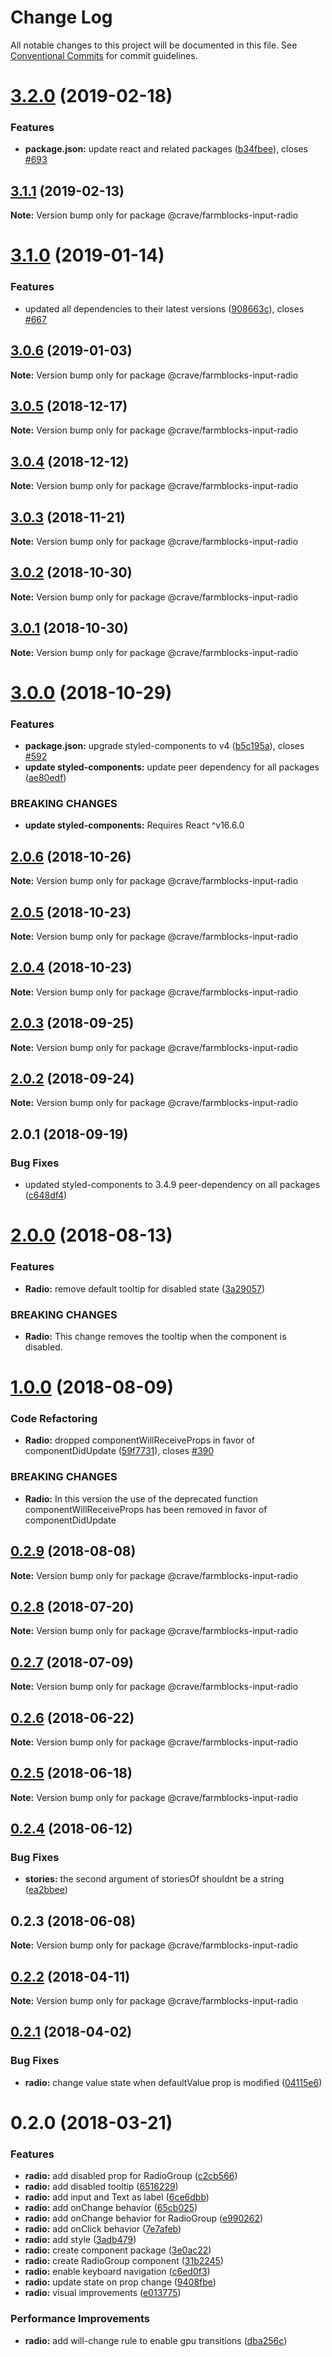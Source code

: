 # Change Log

All notable changes to this project will be documented in this file.
See [Conventional Commits](https://conventionalcommits.org) for commit guidelines.

# [3.2.0](https://github.com/CraveFood/farmblocks/compare/@crave/farmblocks-input-radio@3.1.1...@crave/farmblocks-input-radio@3.2.0) (2019-02-18)


### Features

* **package.json:** update react and related packages ([b34fbee](https://github.com/CraveFood/farmblocks/commit/b34fbee)), closes [#693](https://github.com/CraveFood/farmblocks/issues/693)





## [3.1.1](https://github.com/CraveFood/farmblocks/compare/@crave/farmblocks-input-radio@3.1.0...@crave/farmblocks-input-radio@3.1.1) (2019-02-13)

**Note:** Version bump only for package @crave/farmblocks-input-radio





# [3.1.0](https://github.com/CraveFood/farmblocks/compare/@crave/farmblocks-input-radio@3.0.6...@crave/farmblocks-input-radio@3.1.0) (2019-01-14)


### Features

* updated all dependencies to their latest versions ([908663c](https://github.com/CraveFood/farmblocks/commit/908663c)), closes [#667](https://github.com/CraveFood/farmblocks/issues/667)





<a name="3.0.6"></a>
## [3.0.6](https://github.com/CraveFood/farmblocks/compare/@crave/farmblocks-input-radio@3.0.5...@crave/farmblocks-input-radio@3.0.6) (2019-01-03)




**Note:** Version bump only for package @crave/farmblocks-input-radio

<a name="3.0.5"></a>
## [3.0.5](https://github.com/CraveFood/farmblocks/compare/@crave/farmblocks-input-radio@3.0.4...@crave/farmblocks-input-radio@3.0.5) (2018-12-17)




**Note:** Version bump only for package @crave/farmblocks-input-radio

<a name="3.0.4"></a>
## [3.0.4](https://github.com/CraveFood/farmblocks/compare/@crave/farmblocks-input-radio@3.0.3...@crave/farmblocks-input-radio@3.0.4) (2018-12-12)




**Note:** Version bump only for package @crave/farmblocks-input-radio

<a name="3.0.3"></a>
## [3.0.3](https://github.com/CraveFood/farmblocks/compare/@crave/farmblocks-input-radio@3.0.2...@crave/farmblocks-input-radio@3.0.3) (2018-11-21)




**Note:** Version bump only for package @crave/farmblocks-input-radio

<a name="3.0.2"></a>
## [3.0.2](https://github.com/CraveFood/farmblocks/compare/@crave/farmblocks-input-radio@3.0.1...@crave/farmblocks-input-radio@3.0.2) (2018-10-30)




**Note:** Version bump only for package @crave/farmblocks-input-radio

<a name="3.0.1"></a>
## [3.0.1](https://github.com/CraveFood/farmblocks/compare/@crave/farmblocks-input-radio@3.0.0...@crave/farmblocks-input-radio@3.0.1) (2018-10-30)




**Note:** Version bump only for package @crave/farmblocks-input-radio

<a name="3.0.0"></a>
# [3.0.0](https://github.com/CraveFood/farmblocks/compare/@crave/farmblocks-input-radio@2.0.6...@crave/farmblocks-input-radio@3.0.0) (2018-10-29)


### Features

* **package.json:** upgrade styled-components to v4 ([b5c195a](https://github.com/CraveFood/farmblocks/commit/b5c195a)), closes [#592](https://github.com/CraveFood/farmblocks/issues/592)
* **update styled-components:** update peer dependency for all packages ([ae80edf](https://github.com/CraveFood/farmblocks/commit/ae80edf))


### BREAKING CHANGES

* **update styled-components:** Requires React ^v16.6.0




<a name="2.0.6"></a>
## [2.0.6](https://github.com/CraveFood/farmblocks/compare/@crave/farmblocks-input-radio@2.0.5...@crave/farmblocks-input-radio@2.0.6) (2018-10-26)




**Note:** Version bump only for package @crave/farmblocks-input-radio

<a name="2.0.5"></a>
## [2.0.5](https://github.com/CraveFood/farmblocks/compare/@crave/farmblocks-input-radio@2.0.4...@crave/farmblocks-input-radio@2.0.5) (2018-10-23)




**Note:** Version bump only for package @crave/farmblocks-input-radio

<a name="2.0.4"></a>
## [2.0.4](https://github.com/CraveFood/farmblocks/compare/@crave/farmblocks-input-radio@2.0.3...@crave/farmblocks-input-radio@2.0.4) (2018-10-23)




**Note:** Version bump only for package @crave/farmblocks-input-radio

<a name="2.0.3"></a>
## [2.0.3](https://github.com/CraveFood/farmblocks/compare/@crave/farmblocks-input-radio@2.0.2...@crave/farmblocks-input-radio@2.0.3) (2018-09-25)




**Note:** Version bump only for package @crave/farmblocks-input-radio

<a name="2.0.2"></a>
## [2.0.2](https://github.com/CraveFood/farmblocks/compare/@crave/farmblocks-input-radio@2.0.1...@crave/farmblocks-input-radio@2.0.2) (2018-09-24)




**Note:** Version bump only for package @crave/farmblocks-input-radio

<a name="2.0.1"></a>
## 2.0.1 (2018-09-19)


### Bug Fixes

* updated styled-components to 3.4.9 peer-dependency on all packages ([c648df4](https://github.com/CraveFood/farmblocks/commit/c648df4))




<a name="2.0.0"></a>
# [2.0.0](https://github.com/CraveFood/farmblocks/compare/@crave/farmblocks-input-radio@1.0.0...@crave/farmblocks-input-radio@2.0.0) (2018-08-13)


### Features

* **Radio:** remove default tooltip for disabled state ([3a29057](https://github.com/CraveFood/farmblocks/commit/3a29057))


### BREAKING CHANGES

* **Radio:** This change removes the tooltip when the component is disabled.




<a name="1.0.0"></a>
# [1.0.0](https://github.com/CraveFood/farmblocks/compare/@crave/farmblocks-input-radio@0.2.9...@crave/farmblocks-input-radio@1.0.0) (2018-08-09)


### Code Refactoring

* **Radio:** dropped componentWillReceiveProps in favor of componentDidUpdate ([59f7731](https://github.com/CraveFood/farmblocks/commit/59f7731)), closes [#390](https://github.com/CraveFood/farmblocks/issues/390)


### BREAKING CHANGES

* **Radio:** In this version the use of the deprecated function componentWillReceiveProps has been removed in
favor of componentDidUpdate




<a name="0.2.9"></a>
## [0.2.9](https://github.com/CraveFood/farmblocks/compare/@crave/farmblocks-input-radio@0.2.8...@crave/farmblocks-input-radio@0.2.9) (2018-08-08)




**Note:** Version bump only for package @crave/farmblocks-input-radio

<a name="0.2.8"></a>
## [0.2.8](https://github.com/CraveFood/farmblocks/compare/@crave/farmblocks-input-radio@0.2.7...@crave/farmblocks-input-radio@0.2.8) (2018-07-20)




**Note:** Version bump only for package @crave/farmblocks-input-radio

<a name="0.2.7"></a>
## [0.2.7](https://github.com/CraveFood/farmblocks/compare/@crave/farmblocks-input-radio@0.2.6...@crave/farmblocks-input-radio@0.2.7) (2018-07-09)




**Note:** Version bump only for package @crave/farmblocks-input-radio

<a name="0.2.6"></a>
## [0.2.6](https://github.com/CraveFood/farmblocks/compare/@crave/farmblocks-input-radio@0.2.5...@crave/farmblocks-input-radio@0.2.6) (2018-06-22)




**Note:** Version bump only for package @crave/farmblocks-input-radio

<a name="0.2.5"></a>
## [0.2.5](https://github.com/CraveFood/farmblocks/compare/@crave/farmblocks-input-radio@0.2.4...@crave/farmblocks-input-radio@0.2.5) (2018-06-18)




**Note:** Version bump only for package @crave/farmblocks-input-radio

<a name="0.2.4"></a>
## [0.2.4](https://github.com/CraveFood/farmblocks/compare/@crave/farmblocks-input-radio@0.2.3...@crave/farmblocks-input-radio@0.2.4) (2018-06-12)


### Bug Fixes

* **stories:** the second argument of storiesOf shouldnt be a string ([ea2bbee](https://github.com/CraveFood/farmblocks/commit/ea2bbee))




<a name="0.2.3"></a>
## 0.2.3 (2018-06-08)




**Note:** Version bump only for package @crave/farmblocks-input-radio

<a name="0.2.2"></a>
## [0.2.2](https://github.com/CraveFood/farmblocks/compare/@crave/farmblocks-input-radio@0.2.1...@crave/farmblocks-input-radio@0.2.2) (2018-04-11)




**Note:** Version bump only for package @crave/farmblocks-input-radio

<a name="0.2.1"></a>
## [0.2.1](https://github.com/CraveFood/farmblocks/compare/@crave/farmblocks-input-radio@0.2.0...@crave/farmblocks-input-radio@0.2.1) (2018-04-02)


### Bug Fixes

* **radio:** change value state when defaultValue prop is modified ([04115e6](https://github.com/CraveFood/farmblocks/commit/04115e6))




<a name="0.2.0"></a>
# 0.2.0 (2018-03-21)


### Features

* **radio:** add disabled prop for RadioGroup ([c2cb566](https://github.com/CraveFood/farmblocks/commit/c2cb566))
* **radio:** add disabled tooltip ([6516229](https://github.com/CraveFood/farmblocks/commit/6516229))
* **radio:** add input and Text as label ([6ce6dbb](https://github.com/CraveFood/farmblocks/commit/6ce6dbb))
* **radio:** add onChange behavior ([65cb025](https://github.com/CraveFood/farmblocks/commit/65cb025))
* **radio:** add onChange behavior for RadioGroup ([e990262](https://github.com/CraveFood/farmblocks/commit/e990262))
* **radio:** add onClick behavior ([7e7afeb](https://github.com/CraveFood/farmblocks/commit/7e7afeb))
* **radio:** add style ([3adb479](https://github.com/CraveFood/farmblocks/commit/3adb479))
* **radio:** create component package ([3e0ac22](https://github.com/CraveFood/farmblocks/commit/3e0ac22))
* **radio:** create RadioGroup component ([31b2245](https://github.com/CraveFood/farmblocks/commit/31b2245))
* **radio:** enable keyboard navigation ([c6ed0f3](https://github.com/CraveFood/farmblocks/commit/c6ed0f3))
* **radio:** update state on prop change ([9408fbe](https://github.com/CraveFood/farmblocks/commit/9408fbe))
* **radio:** visual improvements ([e013775](https://github.com/CraveFood/farmblocks/commit/e013775))


### Performance Improvements

* **radio:** add will-change rule to enable gpu transitions ([dba256c](https://github.com/CraveFood/farmblocks/commit/dba256c))
